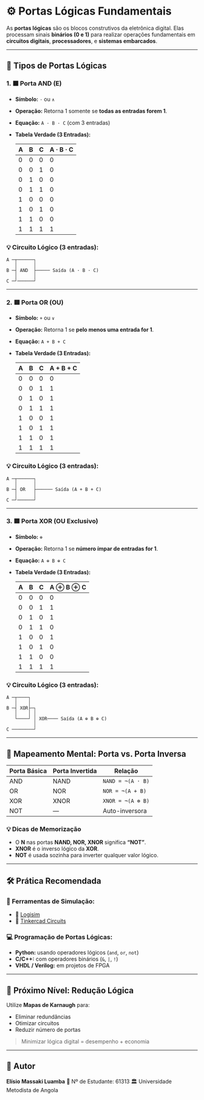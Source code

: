 # ⚙️ Portas Lógicas Fundamentais

As **portas lógicas** são os blocos construtivos da eletrônica digital. Elas processam sinais **binários (0 e 1)** para realizar operações fundamentais em **circuitos digitais**, **processadores**, e **sistemas embarcados**.

---

## 🔢 Tipos de Portas Lógicas

### 1. ⬛ Porta **AND** (E)

* **Símbolo:** `·` ou `∧`
* **Operação:** Retorna 1 somente se **todas as entradas forem 1**.
* **Equação:** `A · B · C` (com 3 entradas)
* **Tabela Verdade (3 Entradas):**

  | A | B | C | A · B · C |
  | - | - | - | --------- |
  | 0 | 0 | 0 | 0         |
  | 0 | 0 | 1 | 0         |
  | 0 | 1 | 0 | 0         |
  | 0 | 1 | 1 | 0         |
  | 1 | 0 | 0 | 0         |
  | 1 | 0 | 1 | 0         |
  | 1 | 1 | 0 | 0         |
  | 1 | 1 | 1 | 1         |

### 💡 Circuito Lógico (3 entradas):

```
A ─┬──────┐
   │      │
B ─┤ AND  ├───── Saída (A · B · C)
   │      │
C ─┘──────┘
```

---

### 2. 🟥 Porta **OR** (OU)

* **Símbolo:** `+` ou `∨`
* **Operação:** Retorna 1 se **pelo menos uma entrada for 1**.
* **Equação:** `A + B + C`
* **Tabela Verdade (3 Entradas):**

  | A | B | C | A + B + C |
  | - | - | - | --------- |
  | 0 | 0 | 0 | 0         |
  | 0 | 0 | 1 | 1         |
  | 0 | 1 | 0 | 1         |
  | 0 | 1 | 1 | 1         |
  | 1 | 0 | 0 | 1         |
  | 1 | 0 | 1 | 1         |
  | 1 | 1 | 0 | 1         |
  | 1 | 1 | 1 | 1         |

### 💡 Circuito Lógico (3 entradas):

```
A ─┬──────┐
   │      │
B ─┤ OR   ├────── Saída (A + B + C)
   │      │
C ─┘──────┘
```

---

### 3. 🟩 Porta **XOR** (OU Exclusivo)

* **Símbolo:** `⊕`
* **Operação:** Retorna 1 se **número ímpar de entradas for 1**.
* **Equação:** `A ⊕ B ⊕ C`
* **Tabela Verdade (3 Entradas):**

  | A | B | C | A ⊕ B ⊕ C |
  | - | - | - | --------- |
  | 0 | 0 | 0 | 0         |
  | 0 | 0 | 1 | 1         |
  | 0 | 1 | 0 | 1         |
  | 0 | 1 | 1 | 0         |
  | 1 | 0 | 0 | 1         |
  | 1 | 0 | 1 | 0         |
  | 1 | 1 | 0 | 0         |
  | 1 | 1 | 1 | 1         |

### 💡 Circuito Lógico (3 entradas):

```
A ─┬────┐
   │    │
B ─┤ XOR├─┐
   │    │ │
   └────┘ │ XOR──── Saída (A ⊕ B ⊕ C)
          │
C ────────┘
```

---

## 🧠 Mapeamento Mental: Porta vs. Porta Inversa

| Porta Básica | Porta Invertida | Relação           |
| ------------ | --------------- | ----------------- |
| AND          | NAND            | `NAND = ¬(A · B)` |
| OR           | NOR             | `NOR = ¬(A + B)`  |
| XOR          | XNOR            | `XNOR = ¬(A ⊕ B)` |
| NOT          | —               | Auto-inversora    |

### 💡 Dicas de Memorização

* O **N** nas portas **NAND, NOR, XNOR** significa **“NOT”**.
* **XNOR** é o inverso lógico da **XOR**.
* **NOT** é usada sozinha para inverter qualquer valor lógico.

---

## 🛠️ Prática Recomendada

### 📌 Ferramentas de Simulação:

* 🔗 [Logisim](http://www.cburch.com/logisim/)
* 🔗 [Tinkercad Circuits](https://www.tinkercad.com/)

### 💻 Programação de Portas Lógicas:

* **Python:** usando operadores lógicos (`and`, `or`, `not`)
* **C/C++:** com operadores binários (`&`, `|`, `!`)
* **VHDL / Verilog:** em projetos de FPGA

---

## 🧮 Próximo Nível: Redução Lógica

Utilize **Mapas de Karnaugh** para:

* Eliminar redundâncias
* Otimizar circuitos
* Reduzir número de portas

> Minimizar lógica digital = desempenho + economia

---

## 📁 Autor

**Elísio Massaki Luamba**
📘 Nº de Estudante: 61313
🏛️ Universidade Metodista de Angola
